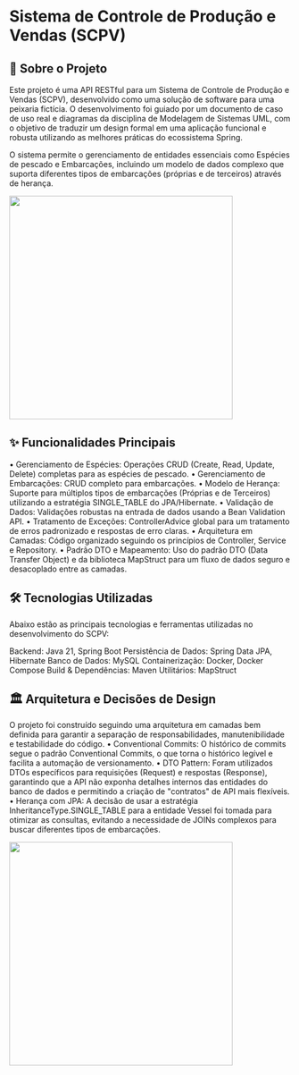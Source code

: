 # Sistema de Controle de Produção e Vendas (SCPV)

## 📖 Sobre o Projeto
Este projeto é uma API RESTful para um Sistema de Controle de Produção e Vendas (SCPV), desenvolvido como uma solução de software para uma peixaria fictícia. O desenvolvimento foi guiado por um documento de caso de uso real e diagramas da disciplina de Modelagem de Sistemas UML, com o objetivo de traduzir um design formal em uma aplicação funcional e robusta utilizando as melhores práticas do ecossistema Spring.

O sistema permite o gerenciamento de entidades essenciais como Espécies de pescado e Embarcações, incluindo um modelo de dados complexo que suporta diferentes tipos de embarcações (próprias e de terceiros) através de herança.

<img src="https://github.com/user-attachments/assets/5201f29f-7856-4ecf-a6a6-4de1497832ef" width=400/>

## ✨ Funcionalidades Principais
• Gerenciamento de Espécies: Operações CRUD (Create, Read, Update, Delete) completas para as espécies de pescado.
• Gerenciamento de Embarcações: CRUD completo para embarcações.
• Modelo de Herança: Suporte para múltiplos tipos de embarcações (Próprias e de Terceiros) utilizando a estratégia SINGLE_TABLE do JPA/Hibernate.
• Validação de Dados: Validações robustas na entrada de dados usando a Bean Validation API.
• Tratamento de Exceções: ControllerAdvice global para um tratamento de erros padronizado e respostas de erro claras.
• Arquitetura em Camadas: Código organizado seguindo os princípios de Controller, Service e Repository.
• Padrão DTO e Mapeamento: Uso do padrão DTO (Data Transfer Object) e da biblioteca MapStruct para um fluxo de dados seguro e desacoplado entre as camadas.

## 🛠️ Tecnologias Utilizadas
Abaixo estão as principais tecnologias e ferramentas utilizadas no desenvolvimento do SCPV:

Backend: Java 21, Spring Boot
Persistência de Dados: Spring Data JPA, Hibernate
Banco de Dados: MySQL
Containerização: Docker, Docker Compose
Build & Dependências: Maven
Utilitários: MapStruct

## 🏛️ Arquitetura e Decisões de Design
O projeto foi construído seguindo uma arquitetura em camadas bem definida para garantir a separação de responsabilidades, manutenibilidade e testabilidade do código.
• Conventional Commits: O histórico de commits segue o padrão Conventional Commits, o que torna o histórico legível e facilita a automação de versionamento.
• DTO Pattern: Foram utilizados DTOs específicos para requisições (Request) e respostas (Response), garantindo que a API não exponha detalhes internos das entidades do banco de dados e permitindo a criação de "contratos" de API mais flexíveis.
• Herança com JPA: A decisão de usar a estratégia InheritanceType.SINGLE_TABLE para a entidade Vessel foi tomada para otimizar as consultas, evitando a necessidade de JOINs complexos para buscar diferentes tipos de embarcações.

<img src="https://github.com/user-attachments/assets/a64dc51e-b80e-4303-b4a3-7c9f81e6a60d" width=400/>
